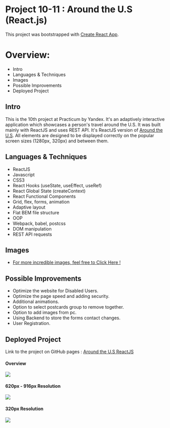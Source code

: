 # Project 10-11 : Around the U.S (React.js)

This project was bootstrapped with [Create React App](https://github.com/facebook/create-react-app).

# Overview:

- Intro
- Languages & Techniques
- Images
- Possible Improvements
- Deployed Project

## Intro

This is the 10th project at Practicum by Yandex. It's an adaptively interactive application which showcases a person's travel around the U.S.
It was built mainly with ReactJS and uses REST API. It's ReactJS version of
[Around the U.S](https://github.com/Chen-Abudi/web_project_4). All elements are designed to be displayed correctly on the popular screen sizes (1280px, 320px) and between them.

## Languages & Techniques

- ReactJS
- Javascript
- CSS3
- React Hooks (useState, useEffect, useRef)
- React Global State (createContext)
- React Functional Components
- Grid, flex, forms, animation
- Adaptive layout
- Flat BEM file structure
- OOP
- Webpack, babel, postcss
- DOM manipulation
- REST API requests

## Images

- [For more incredible images, feel free to Click Here !](https://unsplash.com/)

## Possible Improvements

- Optimize the website for Disabled Users.
- Optimize the page speed and adding security.
- Additional animations.
- Option to select postcards group to remove together.
- Option to add images from pc.
- Using Backend to store the forms contact changes.
- User Registration.

## Deployed Project

Link to the project on GitHub pages : [Around the U.S ReactJS](https://chen-abudi.github.io/around-react/)

#### Overview

![](./src/images/overview.png)

#### 620px - 916px Resolution

![](./src/images/620px-916px.png)

#### 320px Resolution

![](./src/images/320px.png)

